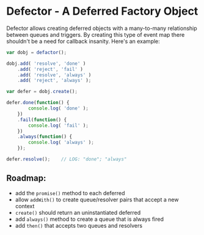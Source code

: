 # Defector - A Deferred Factory Object

Defector allows creating deferred objects with a many-to-many relationship between queues and triggers.
By creating this type of event map there shouldn't be a need for callback insanity.
Here's an example:

```javascript
var dobj = defactor();

dobj.add( 'resolve', 'done' )
	.add( 'reject', 'fail' )
	.add( 'resolve', 'always' )
	.add( 'reject', 'always' );

var defer = dobj.create();

defer.done(function() {
		console.log( 'done' );
	})
	.fail(function() {
		console.log( 'fail' );
	})
	.always(function() {
		console.log( 'always' );
	});

defer.resolve();    // LOG: "done"; "always"
```

## Roadmap:

* add the `promise()` method to each deferred
* allow `addWith()` to create queue/resolver pairs that accept a new context
* `create()` should return an uninstantiated deferred
* add `always()` method to create a queue that is always fired
* add `then()` that accepts two queues and resolvers

